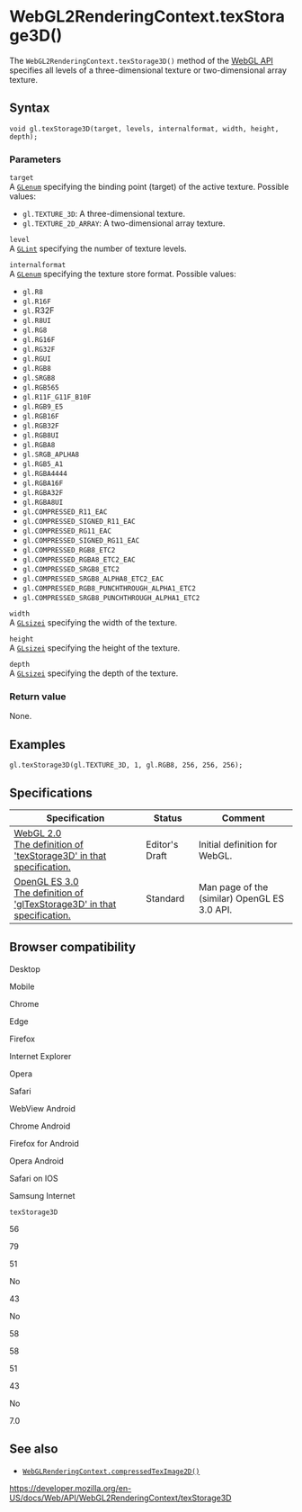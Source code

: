 WebGL2RenderingContext.texStorage3D()
=====================================

The `WebGL2RenderingContext.texStorage3D()` method of the [WebGL API](../webgl_api) specifies all levels of a three-dimensional texture or two-dimensional array texture.

Syntax
------

    void gl.texStorage3D(target, levels, internalformat, width, height, depth);

### Parameters

`target`  
A [`GLenum`](../webgl_api/types) specifying the binding point (target) of the active texture. Possible values:

-   `gl.TEXTURE_3D`: A three-dimensional texture.
-   `gl.TEXTURE_2D_ARRAY`: A two-dimensional array texture.

`level`  
A [`GLint`](../webgl_api/types) specifying the number of texture levels.

`internalformat`  
A [`GLenum`](../webgl_api/types) specifying the texture store format. Possible values:

-   `gl.R8`
-   `gl.R16F`
-   `gl.`R32F
-   `gl.R8UI`
-   `gl.RG8`
-   `gl.RG16F`
-   `gl.RG32F`
-   `gl.RGUI`
-   `gl.RGB8`
-   `gl.SRGB8`
-   `gl.RGB565`
-   `gl.R11F_G11F_B10F`
-   `gl.RGB9_E5`
-   `gl.RGB16F`
-   `gl.RGB32F`
-   `gl.RGB8UI`
-   `gl.RGBA8`
-   `gl.SRGB_APLHA8`
-   `gl.RGB5_A1`
-   `gl.RGBA4444`
-   `gl.RGBA16F`
-   `gl.RGBA32F`
-   `gl.RGBA8UI`
-   `gl.COMPRESSED_R11_EAC`
-   `gl.COMPRESSED_SIGNED_R11_EAC`
-   `gl.COMPRESSED_RG11_EAC`
-   `gl.COMPRESSED_SIGNED_RG11_EAC`
-   `gl.COMPRESSED_RGB8_ETC2`
-   `gl.COMPRESSED_RGBA8_ETC2_EAC`
-   `gl.COMPRESSED_SRGB8_ETC2`
-   `gl.COMPRESSED_SRGB8_ALPHA8_ETC2_EAC`
-   `gl.COMPRESSED_RGB8_PUNCHTHROUGH_ALPHA1_ETC2`
-   `gl.COMPRESSED_SRGB8_PUNCHTHROUGH_ALPHA1_ETC2`

`width`  
A [`GLsizei`](../webgl_api/types) specifying the width of the texture.

`height`  
A [`GLsizei`](../webgl_api/types) specifying the height of the texture.

`depth`  
A [`GLsizei`](../webgl_api/types) specifying the depth of the texture.

### Return value

None.

Examples
--------

    gl.texStorage3D(gl.TEXTURE_3D, 1, gl.RGB8, 256, 256, 256);

Specifications
--------------

<table><thead><tr class="header"><th>Specification</th><th>Status</th><th>Comment</th></tr></thead><tbody><tr class="odd"><td><a href="https://www.khronos.org/registry/webgl/specs/latest/2.0/#3.7.6">WebGL 2.0<br />
<span class="small">The definition of 'texStorage3D' in that specification.</span></a></td><td><span class="spec-ed">Editor's Draft</span></td><td>Initial definition for WebGL.</td></tr><tr class="even"><td><a href="https://www.khronos.org/opengles/sdk/docs/man3/html/glTexStorage3D.xhtml">OpenGL ES 3.0<br />
<span class="small">The definition of 'glTexStorage3D' in that specification.</span></a></td><td><span class="spec-standard">Standard</span></td><td>Man page of the (similar) OpenGL ES 3.0 API.</td></tr></tbody></table>

Browser compatibility
---------------------

Desktop

Mobile

Chrome

Edge

Firefox

Internet Explorer

Opera

Safari

WebView Android

Chrome Android

Firefox for Android

Opera Android

Safari on IOS

Samsung Internet

`texStorage3D`

56

79

51

No

43

No

58

58

51

43

No

7.0

See also
--------

-   [`WebGLRenderingContext.compressedTexImage2D()`](../webglrenderingcontext/compressedteximage2d)

<a href="https://developer.mozilla.org/en-US/docs/Web/API/WebGL2RenderingContext/texStorage3D" class="_attribution-link">https://developer.mozilla.org/en-US/docs/Web/API/WebGL2RenderingContext/texStorage3D</a>
